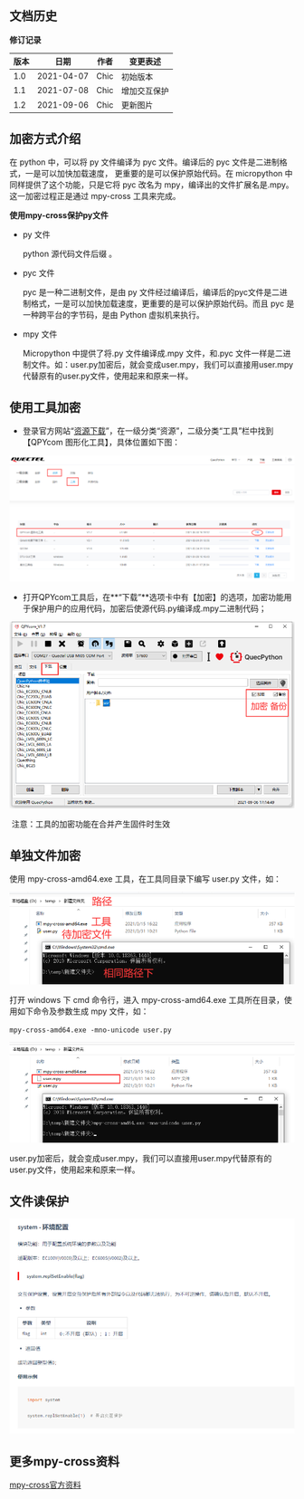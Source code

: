 ## 文档历史

**修订记录**

| **版本** | **日期**   | **作者** | **变更表述** |
| -------- | ---------- | -------- | ------------ |
| 1.0      | 2021-04-07 | Chic     | 初始版本     |
| 1.1      | 2021-07-08 | Chic     | 增加交互保护 |
| 1.2      | 2021-09-06 | Chic     | 更新图片     |



## 加密方式介绍

在 python 中，可以将 py 文件编译为 pyc 文件。编译后的 pyc 文件是二进制格式，一是可以加快加载速度， 更重要的是可以保护原始代码。在 micropython 中同样提供了这个功能，只是它将 pyc 改名为 mpy，编译出的文件扩展名是.mpy。这一加密过程正是通过 mpy-cross 工具来完成。 

**使用mpy-cross保护py文件** 

- py 文件 

  python 源代码文件后缀 。

- pyc 文件 

  pyc 是一种二进制文件，是由 py 文件经过编译后，编译后的pyc文件是二进制格式，一是可以加快加载速度，更重要的是可以保护原始代码。而且 pyc 是一种跨平台的字节码，是由 Python 虚拟机来执行。 

- mpy 文件 

  Micropython 中提供了将.py 文件编译成.mpy 文件，和.pyc 文件一样是二进制文件。如：user.py加密后，就会变成user.mpy，我们可以直接用user.mpy代替原有的user.py文件，使用起来和原来一样。




## 使用工具加密

- 登录官方网站“[资源下载](https://python.quectel.com/download)”，在一级分类“资源”，二级分类“工具”栏中找到【QPYcom 图形化工具】，具体位置如下图：

![image-20210906170850437](media/image-20210906170850437.png)

- 打开QPYcom工具后，在**“下载”**选项卡中有【加密】的选项，加密功能用于保护用户的应用代码，加密后使源代码.py编译成.mpy二进制代码；

![image-20210906171528571](media/image-20210906171528571.png)

​			注意：工具的加密功能在合并产生固件时生效



## 单独文件加密

使用 mpy-cross-amd64.exe 工具，在工具同目录下编写 user.py 文件，如：

![2103311410](media/2103311410.png)

打开 windows 下 cmd 命令行，进入 mpy-cross-amd64.exe 工具所在目录，使用如下命令及参数生成 mpy 文件，如： 

`mpy-cross-amd64.exe -mno-unicode user.py`

![2103311411](media/2103311411.png)

user.py加密后，就会变成user.mpy，我们可以直接用user.mpy代替原有的user.py文件，使用起来和原来一样。



## 文件读保护

![image-20210708153532854](media/20210708153532854.png)



## 更多mpy-cross资料

 <a href="https://pypi.org/project/mpy-cross/1.9.3/">mpy-cross官方资料</a>
